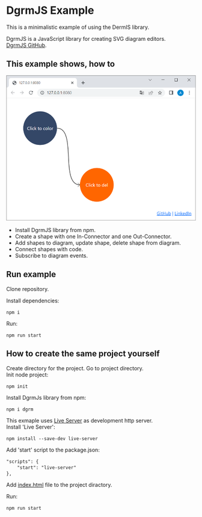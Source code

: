 # DgrmJS Example
This is a minimalistic example of using the DermIS library.

DgrmJS is a JavaScript library for creating SVG diagram editors.   
[DgrmJS GitHub](https://github.com/AlexeyBoiko/DgrmJS).

## This example shows, how to

<img src="https://raw.githubusercontent.com/AlexeyBoiko/DgrmJS-Example/doc/img/dgrm-js-example.PNG" alt="diagram" width="600"/>

- Install DgrmJS library from npm.
- Create a shape with one In-Connector and one Out-Connector.
- Add shapes to diagram, update shape, delete shape from diagram.
- Connect shapes with code.
- Subscribe to diagram events.

## Run example
Clone repository.

Install dependencies:
```
npm i
```

Run:
```
npm run start
```

## How to create the same project yourself
Create directory for the project. Go to project directory.  
Init node project:
```
npm init
```

Install DgrmJs library from npm:
```
npm i dgrm
```

This exmaple uses [Live Server](https://www.npmjs.com/package/live-server) as development http server.  
Install 'Live Server':
```
npm install --save-dev live-server
```
Add 'start' script to the package.json:
```
"scripts": {
	"start": "live-server"
},
```

Add [index.html](https://github.com/AlexeyBoiko/DgrmJS-Example/blob/main/index.html) file to the project diractory.

Run:
```
npm run start
```
